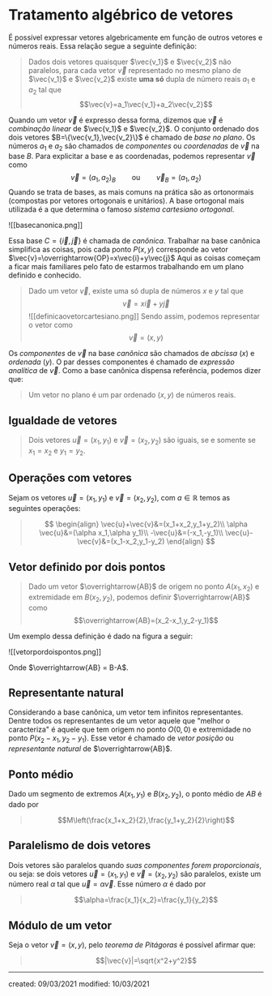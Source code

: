 # Tratamento algébrico de vetores
É possível expressar vetores algebricamente em função de outros vetores e números reais. Essa relação segue a seguinte definição:
> Dados dois vetores quaisquer $\vec{v_1}$ e $\vec{v_2}$ não paralelos, para cada vetor $\vec{v}$ representado no mesmo plano de $\vec{v_1}$ e $\vec{v_2}$ existe **uma só** dupla de número reais $a_1$ e $a_2$ tal que$$\vec{v}=a_1\vec{v_1}+a_2\vec{v_2}$$

Quando um vetor $\vec{v}$ é expresso dessa forma, dizemos que $\vec{v}$ é *combinação linear* de $\vec{v_1}$ e $\vec{v_2}$.
O conjunto ordenado dos dois vetores $B=\{\vec{v_1},\vec{v_2}\}$ é chamado de *base no plano*. Os números $a_1$ e $a_2$ são chamados de *componentes* ou *coordenadas* de $\vec{v}$ na base $B$.
Para explicitar a base e as coordenadas, podemos representar $\vec{v}$ como
 $$\vec{v}={(a_1,a_2)}_B \qquad\text{ou}\qquad \vec{v}_B=(a_1,a_2)$$
 Quando se trata de bases, as mais comuns na prática são as ortonormais (compostas por vetores ortogonais e unitários). A base ortogonal mais utilizada é a que determina o famoso *sistema cartesiano ortogonal*. 
 
 ![[basecanonica.png]]
 
Essa base $C=\{\vec{i},\vec{j}\}$ é chamada de *canônica*. Trabalhar na base canônica simplifica as coisas, pois cada ponto $P(x,y)$ corresponde ao vetor $\vec{v}=\overrightarrow{OP}=x\vec{i}+y\vec{j}$
Aqui as coisas começam a ficar mais familiares pelo fato de estarmos trabalhando em um plano definido e conhecido.
> Dado um vetor $\vec{v}$, existe uma só dupla de números $x$ e $y$ tal que$$\vec{v}=x\vec{i}+y\vec{j}$$
![[definicaovetorcartesiano.png]]
Sendo assim, podemos representar o vetor como $$\vec{v}=(x,y)$$

Os *componentes* de $\vec{v}$ na base *canônica* são chamados de *abcissa* ($x$) e *ordenada* ($y$). O par desses componentes é chamado de *expressão analítica* de $\vec{v}$. Como a base canônica dispensa referência, podemos dizer que:
> Um vetor no plano é um par ordenado $(x,y)$ de números reais.

## Igualdade de vetores
> Dois vetores $\vec{u}=(x_1,y_1)$ e $\vec{v}=(x_2,y_2)$ são iguais, se e somente se $x_1=x_2$ e $y_1=y_2$.

## Operações com vetores
Sejam os vetores $\vec{u}=(x_1,y_1)$ e $\vec{v}=(x_2,y_2)$, com $a\in\mathbb{R}$ temos as seguintes operações:
>$$
\begin{align}
  \vec{u}+\vec{v}&=(x_1+x_2,y_1+y_2)\\
   \alpha \vec{u}&=(\alpha x_1,\alpha y_1)\\
   -\vec{u}&=(-x_1,-y_1)\\
   \vec{u}-\vec{v}&=(x_1-x_2,y_1-y_2)
\end{align}
>$$

## Vetor definido por dois pontos
> Dado um vetor $\overrightarrow{AB}$ de origem no ponto $A(x_1,x_2)$ e extremidade em $B(x_2,y_2)$, podemos definir $\overrightarrow{AB}$ como$$\overrightarrow{AB}=(x_2-x_1,y_2-y_1)$$

Um exemplo dessa definição é dado na figura a seguir:

![[vetorpordoispontos.png]]

Onde $\overrightarrow{AB} = B-A$.

## Representante natural
Considerando a base canônica, um vetor tem infinitos representantes. Dentre todos os representantes de um vetor aquele que "melhor o caracteriza" é aquele que tem origem no ponto $O(0,0)$ e extremidade no ponto $P(x_2-x_1,y_2-y_1)$. Esse vetor é chamado de *vetor posição* ou *representante natural* de $\overrightarrow{AB}$.

## Ponto médio
Dado um segmento de extremos $A(x_1,y_1)$ e $B(x_2,y_2)$, o ponto médio de $AB$ é dado por
>$$M\left(\frac{x_1+x_2}{2},\frac{y_1+y_2}{2}\right)$$

## Paralelismo de dois vetores
Dois vetores são paralelos quando *suas componentes forem proporcionais*, ou seja: se dois vetores $\vec{u}=(x_1,y_1)$ e $\vec{v}=(x_2,y_2)$ são paralelos, existe um número real $\alpha$ tal que $\vec{u}=\alpha \vec{v}$. Esse número $\alpha$ é dado por
>$$\alpha=\frac{x_1}{x_2}=\frac{y_1}{y_2}$$

## Módulo de um vetor
Seja o vetor $\vec{v}=(x,y)$, pelo *teorema de Pitágoras* é possível afirmar que:
>$$|\vec{v}|=\sqrt{x^2+y^2}$$

---

created: 09/03/2021
modified: 10/03/2021
